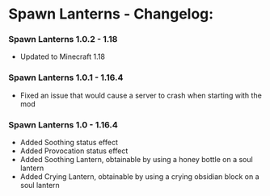 # Spawn Lanterns - Changelog:

### Spawn Lanterns 1.0.2 - 1.18
- Updated to Minecraft 1.18

### Spawn Lanterns 1.0.1 - 1.16.4
- Fixed an issue that would cause a server to crash when starting with the mod

### Spawn Lanterns 1.0 - 1.16.4
- Added Soothing status effect
- Added Provocation status effect
- Added Soothing Lantern, obtainable by using a honey bottle on a soul lantern
- Added Crying Lantern, obtainable by using a crying obsidian block on a soul lantern